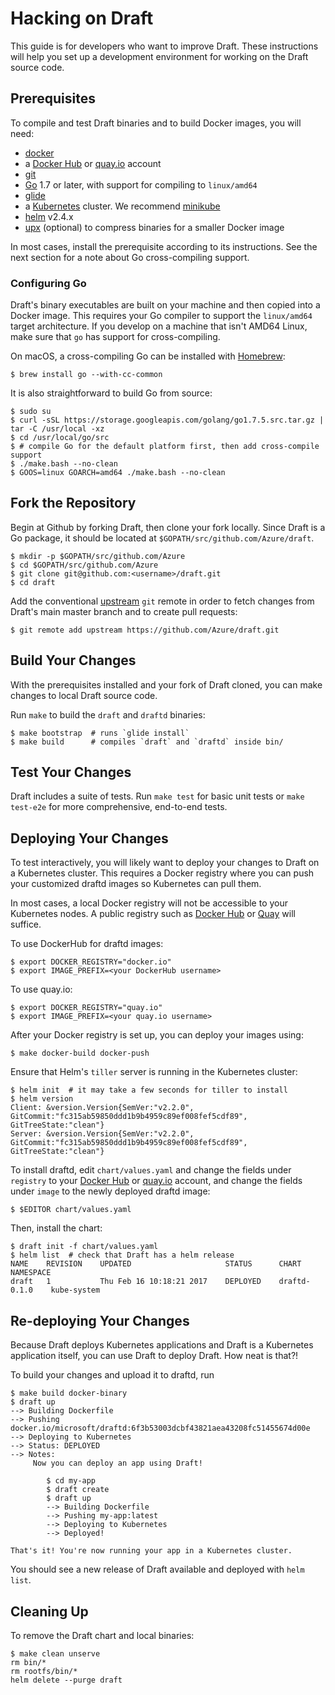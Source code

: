 # Hacking on Draft

This guide is for developers who want to improve Draft. These instructions will help you set up a
development environment for working on the Draft source code.

## Prerequisites

To compile and test Draft binaries and to build Docker images, you will need:

 - [docker][]
 - a [Docker Hub][] or [quay.io][quay] account
 - [git][]
 - [Go][] 1.7 or later, with support for compiling to `linux/amd64`
 - [glide][]
 - a [Kubernetes][] cluster. We recommend [minikube][]
 - [helm][] v2.4.x
 - [upx][] (optional) to compress binaries for a smaller Docker image

In most cases, install the prerequisite according to its instructions. See the next section
for a note about Go cross-compiling support.

### Configuring Go

Draft's binary executables are built on your machine and then copied into a Docker image. This
requires your Go compiler to support the `linux/amd64` target architecture. If you develop on a
machine that isn't AMD64 Linux, make sure that `go` has support for cross-compiling.

On macOS, a cross-compiling Go can be installed with [Homebrew][]:

```shell
$ brew install go --with-cc-common
```

It is also straightforward to build Go from source:

```shell
$ sudo su
$ curl -sSL https://storage.googleapis.com/golang/go1.7.5.src.tar.gz | tar -C /usr/local -xz
$ cd /usr/local/go/src
$ # compile Go for the default platform first, then add cross-compile support
$ ./make.bash --no-clean
$ GOOS=linux GOARCH=amd64 ./make.bash --no-clean
```

## Fork the Repository

Begin at Github by forking Draft, then clone your fork locally. Since Draft is a Go package, it
should be located at `$GOPATH/src/github.com/Azure/draft`.

```shell
$ mkdir -p $GOPATH/src/github.com/Azure
$ cd $GOPATH/src/github.com/Azure
$ git clone git@github.com:<username>/draft.git
$ cd draft
```

Add the conventional [upstream][] `git` remote in order to fetch changes from Draft's main master
branch and to create pull requests:

```shell
$ git remote add upstream https://github.com/Azure/draft.git
```

## Build Your Changes

With the prerequisites installed and your fork of Draft cloned, you can make changes to local Draft
source code.

Run `make` to build the `draft` and `draftd` binaries:

```shell
$ make bootstrap  # runs `glide install`
$ make build      # compiles `draft` and `draftd` inside bin/
```

## Test Your Changes

Draft includes a suite of tests. Run `make test` for basic unit tests or `make test-e2e` for more
comprehensive, end-to-end tests.

## Deploying Your Changes

To test interactively, you will likely want to deploy your changes to Draft on a Kubernetes cluster.
This requires a Docker registry where you can push your customized draftd images so Kubernetes can
pull them.

In most cases, a local Docker registry will not be accessible to your Kubernetes nodes. A public
registry such as [Docker Hub][] or [Quay][] will suffice.

To use DockerHub for draftd images:

```shell
$ export DOCKER_REGISTRY="docker.io"
$ export IMAGE_PREFIX=<your DockerHub username>
```

To use quay.io:

```shell
$ export DOCKER_REGISTRY="quay.io"
$ export IMAGE_PREFIX=<your quay.io username>
```

After your Docker registry is set up, you can deploy your images using:

```shell
$ make docker-build docker-push
```

Ensure that Helm's `tiller` server is running in the Kubernetes cluster:

```shell
$ helm init  # it may take a few seconds for tiller to install
$ helm version
Client: &version.Version{SemVer:"v2.2.0", GitCommit:"fc315ab59850ddd1b9b4959c89ef008fef5cdf89", GitTreeState:"clean"}
Server: &version.Version{SemVer:"v2.2.0", GitCommit:"fc315ab59850ddd1b9b4959c89ef008fef5cdf89", GitTreeState:"clean"}
```

To install draftd, edit `chart/values.yaml` and change the fields under `registry` to your
[Docker Hub][] or [quay.io][quay] account, and change the fields under `image` to the newly
deployed draftd image:

```
$ $EDITOR chart/values.yaml
```

Then, install the chart:

```shell
$ draft init -f chart/values.yaml
$ helm list  # check that Draft has a helm release
NAME 	REVISION	UPDATED                 	STATUS  	CHART      	NAMESPACE
draft	1       	Thu Feb 16 10:18:21 2017	DEPLOYED	draftd-0.1.0	kube-system
```

## Re-deploying Your Changes

Because Draft deploys Kubernetes applications and Draft is a Kubernetes application itself, you can
use Draft to deploy Draft. How neat is that?!

To build your changes and upload it to draftd, run

```shell
$ make build docker-binary
$ draft up
--> Building Dockerfile
--> Pushing docker.io/microsoft/draftd:6f3b53003dcbf43821aea43208fc51455674d00e
--> Deploying to Kubernetes
--> Status: DEPLOYED
--> Notes:
     Now you can deploy an app using Draft!

        $ cd my-app
        $ draft create
        $ draft up
        --> Building Dockerfile
        --> Pushing my-app:latest
        --> Deploying to Kubernetes
        --> Deployed!

That's it! You're now running your app in a Kubernetes cluster.
```

You should see a new release of Draft available and deployed with `helm list`.

## Cleaning Up

To remove the Draft chart and local binaries:

```shell
$ make clean unserve
rm bin/*
rm rootfs/bin/*
helm delete --purge draft
```


[docker]: https://www.docker.com/
[Docker Hub]: https://hub.docker.com/
[git]: https://git-scm.com/
[glide]: https://github.com/Masterminds/glide
[go]: https://golang.org/
[helm]: https://github.com/kubernetes/helm
[Homebrew]: https://brew.sh/
[Kubernetes]: https://github.com/kubernetes/kubernetes
[minikube]: https://github.com/kubernetes/minikube
[Quay]: https://quay.io/
[upstream]: https://help.github.com/articles/fork-a-repo/
[upx]: https://upx.github.io
